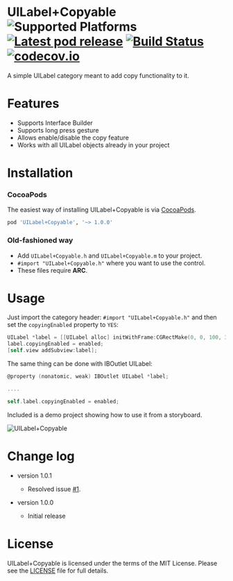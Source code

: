 UILabel+Copyable ![Supported Platforms](https://img.shields.io/cocoapods/p/UILabel+Copyable.svg) [![Latest pod release](https://img.shields.io/cocoapods/v/UILabel+Copyable.svg)](https://cocoapods.org/pods/UILabel+Copyable) [![Build Status](https://travis-ci.org/alexandreos/UILabel-Copyable.svg?branch=master)](https://travis-ci.org/alexandreos/UILabel-Copyable) [![codecov.io](https://codecov.io/github/alexandreos/UILabel-Copyable/coverage.svg?branch=master)](https://codecov.io/github/alexandreos/UILabel-Copyable?branch=master)
===
A simple UILabel category meant to add copy functionality to it.

# Features
- Supports Interface Builder
- Supports long press gesture
- Allows enable/disable the copy feature
- Works with all UILabel objects already in your project

# Installation

### CocoaPods
The easiest way of installing UILabel+Copyable is via [CocoaPods](http://cocoapods.org/). 

```ruby
pod 'UILabel+Copyable', '~> 1.0.0'
```

### Old-fashioned way

- Add `UILabel+Copyable.h` and `UILabel+Copyable.m` to your project.
- `#import "UILabel+Copyable.h"` where you want to use the control.
- These files require **ARC**.

# Usage

Just import the category header: `#import "UILabel+Copyable.h"` and then set the `copyingEnabled` property to `YES`:

```objective-c
UILabel *label = [[UILabel alloc] initWithFrame:CGRectMake(0, 0, 100, 30)];
label.copyingEnabled = enabled;
[self.view addSubview:label];
```

The same thing can be done with IBOutlet UILabel:

```objective-c
@property (nonatomic, weak) IBOutlet UILabel *label;

....

self.label.copyingEnabled = enabled;

```

Included is a demo project showing how to use it from a storyboard.

![UILabel+Copyable](https://raw.githubusercontent.com/alexandreos/UILabel-Copyable/screenshots/screenshot.png)

# Change log
* version 1.0.1
  * Resolved issue [#1](https://github.com/alexandreos/UILabel-Copyable/issues/1).

* version 1.0.0
  * Initial release

# License

UILabel+Copyable is licensed under the terms of the MIT License. Please see the [LICENSE](LICENSE.md) file for full details.
